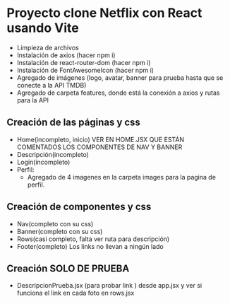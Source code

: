 # Proyecto clone Netflix con React usando Vite

- Limpieza de archivos
- Instalación de axios (hacer npm i)
- Instalación de react-router-dom (hacer npm i)
- Instalación de FontAwesomeIcon (hacer npm i)
- Agregado de imágenes (logo, avatar, banner para prueba hasta que se conecte a la API TMDB)
- Agregado de carpeta features, donde está la conexión a axios y rutas para la API

## Creación de las páginas y css

- Home(incompleto, inicio) VER EN HOME.JSX QUE ESTÁN COMENTADOS LOS COMPONENTES DE NAV Y BANNER
- Descripción(incompleto)
- Login(incompleto)
- Perfil:
    - Agregado de 4 imagenes en la carpeta images para la pagina de perfil.

## Creación de componentes y css

- Nav(completo con su css)
- Banner(completo con su css)
- Rows(casi completo, falta ver ruta para descripción)
- Footer(completo) Los links no llevan a ningún lado

## Creación SOLO DE PRUEBA
- DescripcionPrueba.jsx (para probar link ) desde app.jsx y ver si funciona el link en cada foto en rows.jsx

